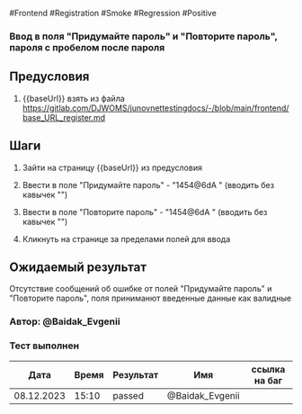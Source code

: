 #Frontend #Registration #Smoke #Regression #Positive

### Ввод в поля "Придумайте пароль" и "Повторите пароль", пароля c пробелом после пароля

## Предусловия

1. {{baseUrl}} взять из файла https://gitlab.com/DJWOMS/junovnettestingdocs/-/blob/main/frontend/base_URL_register.md

## Шаги

1. Зайти на страницу {{baseUrl}} из предусловия

2. Ввести в поле "Придумайте пароль" - "1454@6dA " (вводить без кавычек "")

3. Ввести в поле "Повторите пароль" - "1454@6dA " (вводить без кавычек "")

4. Кликнуть на странице за пределами полей для ввода

## Ожидаемый результат

Отсутствие сообщений об ошибке от полей "Придумайте пароль" и "Повторите пароль", поля приниманют введенные данные как валидные

### Автор: @Baidak_Evgenii

### Тест выполнен
|     Дата    | Время | Результат   |   Имя  | ссылка на баг |
|     ---     |  ---  |    ---      |   ---  |      ---      |
|  08.12.2023 | 15:10 |   passed    | @Baidak_Evgenii |      |
